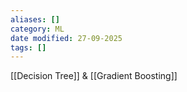 ```yaml
---
aliases: []
category: ML
date modified: 27-09-2025
tags: []
---
```

[[Decision Tree]] & [[Gradient Boosting]]

